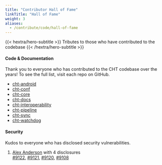 ```yaml
---
title: "Contributor Hall of Fame"
linkTitle: "Hall of Fame"
weight: 3
aliases:
  - /contribute/code/hall-of-fame
---
```


{{< hextra/hero-subtitle >}}
  Tributes to those who have contributed to the codebase
{{< /hextra/hero-subtitle >}}

#### Code & Documentation

Thank you to everyone who has contributed to the CHT codebase over the years! To see the full list, visit each repo on GitHub.

- [cht-android](https://github.com/medic/cht-android/graphs/contributors)
- [cht-conf](https://github.com/medic/cht-conf/graphs/contributors)
- [cht-core](https://github.com/medic/cht-core/graphs/contributors)
- [cht-docs](https://github.com/medic/cht-docs/graphs/contributors)
- [cht-interoperability](https://github.com/medic/cht-interoperability/graphs/contributors)
- [cht-pipeline](https://github.com/medic/cht-pipeline/graphs/contributors)
- [cht-sync](https://github.com/medic/cht-sync/graphs/contributors)
- [cht-watchdog](https://github.com/medic/cht-watchdog/graphs/contributors)

#### Security

Kudos to everyone who has disclosed security vulnerabilities.

1. [Alex Anderson](https://github.com/alxndrsn) with 4 disclosures<br>
[#9122](https://github.com/medic/cht-core/issues/9122), [#9121](https://github.com/medic/cht-core/issues/9121), [#9120](https://github.com/medic/cht-core/issues/9120), [#9108](https://github.com/medic/cht-core/issues/9108)
